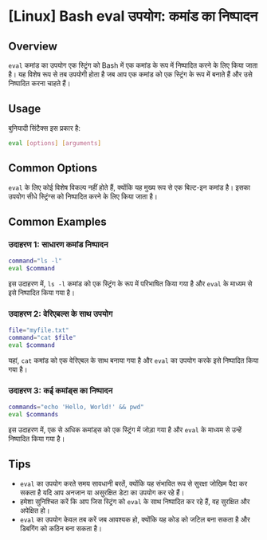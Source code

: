 # [Linux] Bash eval उपयोग: कमांड का निष्पादन

## Overview
`eval` कमांड का उपयोग एक स्ट्रिंग को Bash में एक कमांड के रूप में निष्पादित करने के लिए किया जाता है। यह विशेष रूप से तब उपयोगी होता है जब आप एक कमांड को एक स्ट्रिंग के रूप में बनाते हैं और उसे निष्पादित करना चाहते हैं।

## Usage
बुनियादी सिंटैक्स इस प्रकार है:

```bash
eval [options] [arguments]
```

## Common Options
`eval` के लिए कोई विशेष विकल्प नहीं होते हैं, क्योंकि यह मुख्य रूप से एक बिल्ट-इन कमांड है। इसका उपयोग सीधे स्ट्रिंग्स को निष्पादित करने के लिए किया जाता है।

## Common Examples

### उदाहरण 1: साधारण कमांड निष्पादन
```bash
command="ls -l"
eval $command
```
इस उदाहरण में, `ls -l` कमांड को एक स्ट्रिंग के रूप में परिभाषित किया गया है और `eval` के माध्यम से इसे निष्पादित किया गया है।

### उदाहरण 2: वेरिएबल्स के साथ उपयोग
```bash
file="myfile.txt"
command="cat $file"
eval $command
```
यहां, `cat` कमांड को एक वेरिएबल के साथ बनाया गया है और `eval` का उपयोग करके इसे निष्पादित किया गया है।

### उदाहरण 3: कई कमांड्स का निष्पादन
```bash
commands="echo 'Hello, World!' && pwd"
eval $commands
```
इस उदाहरण में, एक से अधिक कमांड्स को एक स्ट्रिंग में जोड़ा गया है और `eval` के माध्यम से उन्हें निष्पादित किया गया है।

## Tips
- `eval` का उपयोग करते समय सावधानी बरतें, क्योंकि यह संभावित रूप से सुरक्षा जोखिम पैदा कर सकता है यदि आप अनजान या असुरक्षित डेटा का उपयोग कर रहे हैं।
- हमेशा सुनिश्चित करें कि आप जिस स्ट्रिंग को `eval` के साथ निष्पादित कर रहे हैं, वह सुरक्षित और अपेक्षित हो।
- `eval` का उपयोग केवल तब करें जब आवश्यक हो, क्योंकि यह कोड को जटिल बना सकता है और डिबगिंग को कठिन बना सकता है।